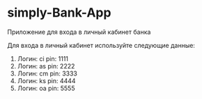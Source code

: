 # simply-Bank-App
Приложение для входа в личный кабинет банка

Для входа в личный кабинет используйте следующие данные:

1. Логин: ci   pin: 1111
2. Логин: as   pin: 2222
3. Логин: cm   pin: 3333
4. Логин: ks   pin: 4444
5. Логин: oa   pin: 5555
